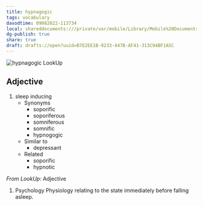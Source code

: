 ```yaml
---
title: hypnagogic
tags: vocabulary
davodtime: 09082022-113734
local: shareddocuments:///private/var/mobile/Library/Mobile%20Documents/iCloud~md~obsidian/Documents/OBSHIDDIAN/drafts/B7E2EE1B-9233-447B-AF41-313C94BF1A5C.md
dg-publish: true
share: true
draft: drafts://open?uuid=B7E2EE1B-9233-447B-AF41-313C94BF1A5C
---
```


![hypnagogic LookUp](https://i.snap.as/Ua8V0uVG.png)


## Adjective

1. sleep inducing
	- Synonyms
		- soporific
		- soporiferous
		- somniferous
		- somnific
		- hypnogogic
	- Similar to
		- depressant
	- Related
		- soporific
		- hypnotic

*From LookUp*:
Adjective
1.	Psychology Physiology relating to the state immediately before falling asleep.